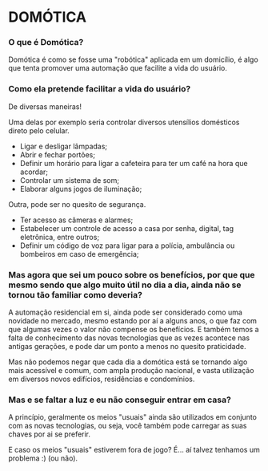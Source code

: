 # DOMÓTICA

### O que é Domótica?

Domótica é como se fosse uma "robótica" aplicada em um domicílio, é algo que tenta promover uma automação que facilite a vida do usuário.

### Como ela pretende facilitar a vida do usuário?

De diversas maneiras!

Uma delas por exemplo seria controlar diversos utensílios domésticos direto pelo celular.
   - Ligar e desligar lâmpadas;
   - Abrir e fechar portões;
   - Definir um horário para ligar a cafeteira para ter um café na hora que acordar;
   - Controlar um sistema de som;
   - Elaborar alguns jogos de iluminação;

Outra, pode ser no quesito de segurança.
   - Ter acesso as câmeras e alarmes;
   - Estabelecer um controle de acesso a casa por senha, digital, tag eletrônica, entre outros;
   - Definir um código de voz para ligar para a polícia, ambulância ou bombeiros em caso de emergência;


### Mas agora que sei um pouco sobre os benefícios, por que que mesmo sendo que algo muito útil no dia a dia, ainda não se tornou tão familiar como deveria?

A automação residencial em si, ainda pode ser considerado como uma novidade no mercado, mesmo estando por aí a alguns anos, o que faz com que algumas vezes o valor
não compense os benefícios. E também temos a falta de conhecimento das novas tecnologias que as vezes acontece nas antigas gerações, e pode dar um ponto a menos no
quesito praticidade.

Mas não podemos negar que cada dia a domótica está se tornando algo mais acessível e comum, com ampla produção nacional, e vasta utilização em diversos novos edifícios,
residências e condomínios.

### Mas e se faltar a luz e eu não conseguir entrar em casa?

A princípio, geralmente os meios "usuais" ainda são utilizados em conjunto com as novas tecnologias, ou seja, você também pode carregar as suas chaves por ai se preferir.

E caso os meios "usuais" estiverem fora de jogo?  É... aí talvez tenhamos um problema :)  (ou não).
